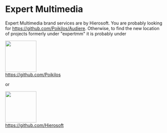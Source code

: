 # Expert Multimedia
Expert Multimedia brand services are by Hierosoft. You are probably looking for https://github.com/Poikilos/Audiere. Otherwise, to find the new location of projects formerly under "expertmm" it is probably under

<img src="https://avatars.githubusercontent.com/u/7557867?v=4" width="100" height="100">\
https://github.com/Poikilos

or

<img src="https://avatars.githubusercontent.com/u/104289764?s=200&v=4" width="100" height="100">\
https://github.com/Hierosoft

